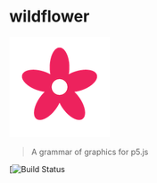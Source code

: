 # wildflower
![wildflower](wildflower.png)
> A grammar of graphics for p5.js

[![Build Status](https://github.com/nickmcintyre/wildflower/actions/workflows/ci.yml/badge.svg)
